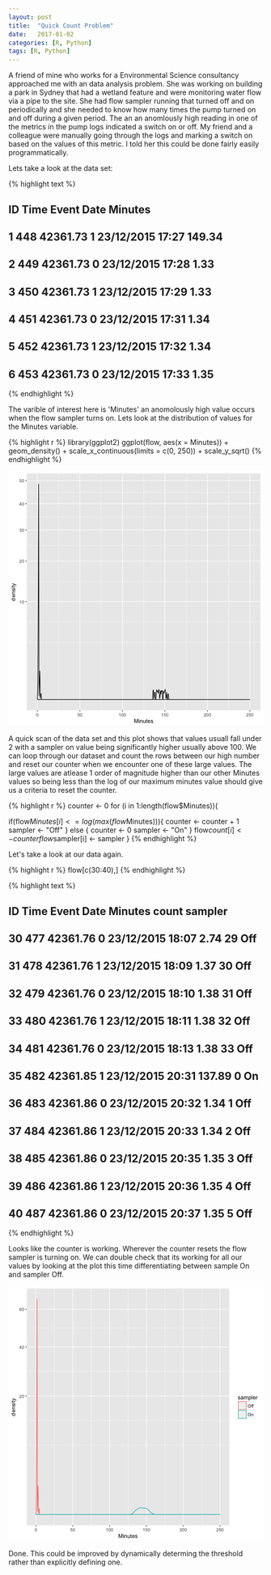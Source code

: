 ```yaml
---
layout: post
title:  "Quick Count Problem"
date:   2017-01-02
categories: [R, Python]
tags: [R, Python]
---
```



A friend of mine who works for a Environmental Science consultancy approached me with an data analysis problem. She was working on building a park in Sydney that had a wetland feature and were monitoring water flow via a pipe to the site. She had flow sampler running that turned off and on periodically and she needed to know how many times the pump turned on and off during a given period. The an an anomlously high reading in one of the metrics in the pump logs indicated a switch on or off. My friend and a colleague were manually going through the logs and marking a switch on based on the values of this metric. I told her this could be done fairly easily programmatically.



Lets take a look at the data set:


{% highlight text %}
##    ID     Time Event             Date Minutes
## 1 448 42361.73     1 23/12/2015 17:27  149.34
## 2 449 42361.73     0 23/12/2015 17:28    1.33
## 3 450 42361.73     1 23/12/2015 17:29    1.33
## 4 451 42361.73     0 23/12/2015 17:31    1.34
## 5 452 42361.73     1 23/12/2015 17:32    1.34
## 6 453 42361.73     0 23/12/2015 17:33    1.35
{% endhighlight %}

The varible of interest here is 'Minutes' an anomolously high value occurs when the flow sampler turns on. Lets look at the distribution of values for the Minutes variable. 


{% highlight r %}
library(ggplot2)
ggplot(flow, aes(x = Minutes)) +
  geom_density() +
  scale_x_continuous(limits = c(0, 250)) +
  scale_y_sqrt()
{% endhighlight %}

![](/assets/unnamed-chunk-2-1.png)

A quick scan of the data set and this plot shows that values usuall fall under 2 with a sampler on value being significantly higher usually above 100. We can loop through our dataset and count the rows between our high number and reset our counter when we encounter one of these large values.
The large values are atlease 1 order of magnitude higher than our other Minutes values so being less than the log of our maximum minutes value should give us a criteria to reset the counter.


{% highlight r %}
counter <- 0
for (i in 1:length(flow$Minutes)){
  
   if(flow$Minutes[i] <= log(max(flow$Minutes))){
     counter <- counter + 1
     sampler <- "Off"
   } else {
     counter <- 0
     sampler <- "On"
   }
     flow$count[i] <- counter
     flow$sampler[i] <- sampler
}
{% endhighlight %}

Let's take a look at our data again.


{% highlight r %}
flow[c(30:40),]
{% endhighlight %}



{% highlight text %}
##     ID     Time Event             Date Minutes count sampler
## 30 477 42361.76     0 23/12/2015 18:07    2.74    29     Off
## 31 478 42361.76     1 23/12/2015 18:09    1.37    30     Off
## 32 479 42361.76     0 23/12/2015 18:10    1.38    31     Off
## 33 480 42361.76     1 23/12/2015 18:11    1.38    32     Off
## 34 481 42361.76     0 23/12/2015 18:13    1.38    33     Off
## 35 482 42361.85     1 23/12/2015 20:31  137.89     0      On
## 36 483 42361.86     0 23/12/2015 20:32    1.34     1     Off
## 37 484 42361.86     1 23/12/2015 20:33    1.34     2     Off
## 38 485 42361.86     0 23/12/2015 20:35    1.35     3     Off
## 39 486 42361.86     1 23/12/2015 20:36    1.35     4     Off
## 40 487 42361.86     0 23/12/2015 20:37    1.35     5     Off
{% endhighlight %}


Looks like the counter is working. Wherever the counter resets the flow sampler is turning on. We can double check that its working for all our values by looking at the plot this time differentiating between sample On and sampler Off.

![](/assets/unnamed-chunk-4-1.png)

Done. This could be improved by dynamically determing the threshold rather than explicitly defining one. 


